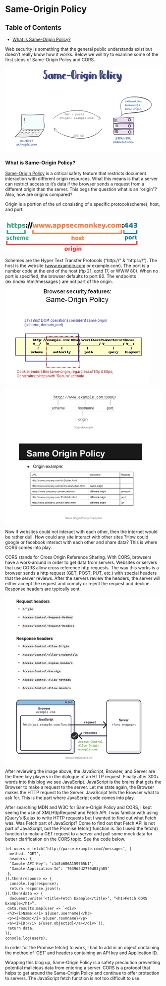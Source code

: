 # Same-Origin Policy

## Table of Contents
- [What is Same-Origin Policy?](#what-is-same-origin-policy)

Web security is something that the general public understands exist but doesn’t really know how it works. Below we will try to examine some of the first steps of Same-Origin Policy and CORS.

![img](https://github.com/paulveillard/cybersecurity-web-security/blob/main/Web%20Security%20Terminology/Same-Origin%20Policy/img/sop-1.jpg)


### What is Same-Origin Policy?
[Same-Origin Policy](https://developer.mozilla.org/en-US/docs/Glossary/Same-origin_policy) is a critical safety feature that restricts document interaction with different origin resources. What this means is that a server can restrict access to it’s data if the browser sends a request from a different origin than the server. This begs the question what is an “origin”? Also, how are origins compared?

Origin is a portion of the url consisting of a specific protocol(scheme), host, and port.

![image1](https://github.com/paulveillard/cybersecurity-web-security/blob/main/Web%20Security%20Terminology/Same-Origin%20Policy/img/sop-4.png)

Schemes are the Hyper Text Transfer Protocols (“http://” & “https://”). The host is the website (www.example.com or example.com). The port is a number code at the end of the host (ftp 21, qotd 17, or WWW 80). When no port is specified, the browser defaults to port 80. The endpoints (ex./index.html/messages ) are not part of the origin.

![image2](https://github.com/paulveillard/cybersecurity-web-security/blob/main/Web%20Security%20Terminology/Same-Origin%20Policy/img/sop-2.PNG)

![image3](https://github.com/paulveillard/cybersecurity-web-security/blob/main/Web%20Security%20Terminology/Same-Origin%20Policy/img/sop-3.PNG)

Now if websites could not interact with each other, then the internet would be rather dull. How could any site interact with other sites ?How could google or facebook interact with each other and share data? This is where CORS comes into play.

CORS stands for Cross Origin Reference Sharing. With CORS, browsers have a work-around in order to get data from servers. Websites or servers that use CORS allow cross reference http requests. The way this works is a browser sends a http request (GET, POST, PUT, etc.) with special headers that the server reviews. After the servers review the headers, the server will either accept the request and comply or reject the request and decline. Response headers are typically sent.

![image6](https://github.com/paulveillard/cybersecurity-web-security/blob/main/Web%20Security%20Terminology/Same-Origin%20Policy/img/sop-5.PNG)

After reviewing the image above, the JavaScript, Browser, and Server are the three key players in the dialogue of an HTTP request. Finally after 300+ words into this blog we see JavaScript. JavaScript is the brains that gets the Browser to make a request to the server. Let me state again, the Browser makes the HTTP request to the Server. JavaScript tells the Browser what to ask for. This is the part where JavaScript code comes into play.

After searching MDN and W3C for Same-Origin Policy and CORS, I kept seeing the use of XMLHttpRequest and Fetch API. I was familiar with using jQuery’s $.ajax to write HTTP requests but I wanted to find out what Fetch was. Was Fetch part of JavaScript? Come to find out that Fetch API is not part of JavaScript, but the Promise fetch() function is. So I used the fetch() function to make a GET request to a server and pull some mock data for better clarification on the CORS topic. See the code below.

```
let users = fetch(‘http://parse.example.com//messages', {
  method: ‘GET’,
  headers: {
  ‘Xample-API-Key’: ‘c1d5b686A159765b1’,
  ‘Xample-Application-Id’: ‘7639d2d2770d83jh85’
 },
}).then(response => {
  console.log(response);
  return response.json();
}).then(data => {
  document.write(‘<title>Fetch Example</title>’, “<h1>Fetch CORS  Example</h1>”,
 data.results.map(user => `<div>
 <h3><i>Name:</i> ${user.username}</h3>
 <p><i>Room:</i> ${user.roomname}</p>
 <a><i>ID:</i> ${user.objectId}</a></div>`));
 return data;
});
console.log(users);
```

In order for the Promise fetch() to work, I had to add in an object containing the method of ‘GET’ and headers containing an API key and Application ID.

Wrapping this blog up, Same-Origin Policy is a safety precaution preventing potential malicious data from entering a server. CORS is a protocol that helps to get around the Same-Origin Policy and continue to offer protection to servers. The JavaScript fetch function is not too difficult to use.
